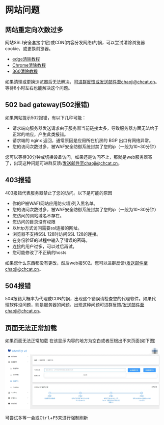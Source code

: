 # 网站问题

## 网站重定向次数过多

网站SSL(安全套接字层)或CDN(内容分发网络)的锅，可以尝试清除浏览器cookie，或更换浏览器。
- [edge清除教程](https://support.microsoft.com/zh-cn/microsoft-edge/%E5%9C%A8-microsoft-edge-%E4%B8%AD%E5%88%A0%E9%99%A4-cookie-63947406-40ac-c3b8-57b9-2a946a29ae09)
- [Chrome清除教程](https://zhuanlan.zhihu.com/p/630070627)
- [360清除教程](https://www.xitongzhijia.net/xtjc/20230629/292417.html)

如果清理或更换浏览器后无法解决，可进群反馈或发送邮件至chaoji@chcat.cn。等待8小时左右也能解决这个问题。

## 502 bad gateway(502报错)

如果网站提示502报错，有以下几种可能：
- 请求端向服务器发送请求由于服务器当前链接太多，导致服务器方面无法给于正常的响应，产生此类报错。
- 请求端的 nginx 返回，通常原因是应用所在机房的 BGP 出口有网络异常。
- 您的访问次数过多，被WAF安全防御系统封禁了您的ip（一般为10~30分钟）

您可以等待30分钟或切换设备访问，如果还是访问不上，那就是web服务器寄了，出现这种问题可进群反馈/发送邮件至chaoji@chcat.cn。

## 403报错

403报错代表服务器禁止了您的访问。以下是可能的原因
- 你的IP被WAF(网站应用防火墙)列入黑名单。
- 您的访问次数过多，被WAF安全防御系统封禁了您的ip（一般为10~30分钟）
- 您访问的网站域名不存在。
- 您访问的目录没有权限
- 以http方式访问需要ssl连接的网址。
- 浏览器不支持SSL 128时访问SSL 128的连接。
- 在身份验证的过程中输入了错误的密码。
- 连接的用户过多，可以过后再试。
- 您可能修改了不正确的hosts

如果您什么东西都没有更改，然后web报502。您可以进群反馈/发送邮件至chaoji@chcat.cn。

## 504报错

504报错大概率为代理或CDN的锅，出现这个错误请检查您的代理软件。如果代理软件没问题，则是服务器的问题。出现这种问题可进群反馈/发送邮件至chaoji@chcat.cn。

## 页面无法正常加载

如果页面无法正常加载 在该显示内容的地方为空白或者压根出不来页面(如下图)  

![页面无法正常加载](./img/website/1.webp)

可尝试多等一会或<kbd>Ctrl</kbd>+<kbd>F5</kbd>来进行强制刷新